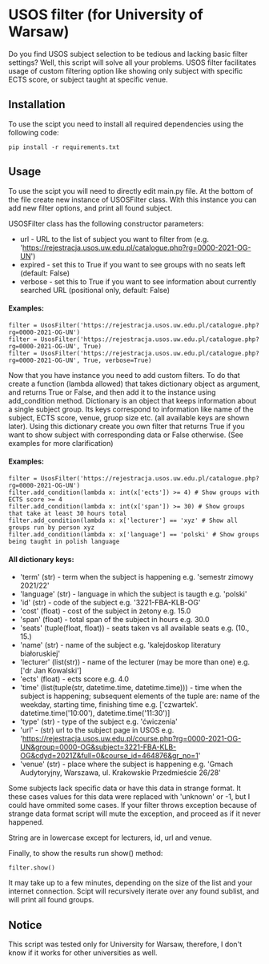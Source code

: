 # USOS filter (for University of Warsaw)

Do you find USOS subject selection to be tedious and lacking basic filter settings? Well, this script will solve all your problems. USOS filter facilitates usage of custom filtering option like showing only subject with specific ECTS score, or subject taught at specific venue.

## Installation

To use the scipt you need to install all required dependencies using the following code:
```
pip install -r requirements.txt
```

## Usage

To use the scipt you will need to directly edit main.py file. At the bottom of the file create new instance of USOSFilter class. With this instance you can add new filter options, and print all found subject.

USOSFilter class has the following constructor parameters:
* url - URL to the list of subject you want to filter from (e.g. 'https://rejestracja.usos.uw.edu.pl/catalogue.php?rg=0000-2021-OG-UN')
* expired - set this to True if you want to see groups with no seats left (default: False)
* verbose - set this to True if you want to see information about currently searched URL (positional only, default: False)

#### Examples:
```
filter = UsosFilter('https://rejestracja.usos.uw.edu.pl/catalogue.php?rg=0000-2021-OG-UN')
filter = UsosFilter('https://rejestracja.usos.uw.edu.pl/catalogue.php?rg=0000-2021-OG-UN', True)
filter = UsosFilter('https://rejestracja.usos.uw.edu.pl/catalogue.php?rg=0000-2021-OG-UN', True, verbose=True)
```

Now that you have instance you need to add custom filters. To do that create a function (lambda allowed) that takes dictionary object as argument, and returns True or False, and then add it to the instance using add_condition method. Dictionary is an object that keeps information about a single subject group. Its keys correspond to information like name of the subject, ECTS score, venue, gruop size etc. (all available keys are shown later). Using this dictionary create you own filter that returns True if you want to show subject with corresponding data or False otherwise. (See examples for more clarification)

#### Examples:
```
filter = UsosFilter('https://rejestracja.usos.uw.edu.pl/catalogue.php?rg=0000-2021-OG-UN')
filter.add_condition(lambda x: int(x['ects']) >= 4) # Show groups with ECTS score >= 4
filter.add_condition(lambda x: int(x['span']) >= 30) # Show groups that take at least 30 hours total
filter.add_condition(lambda x: x['lecturer'] == 'xyz' # Show all groups run by person xyz
filter.add_condition(lambda x: x['language'] == 'polski' # Show groups being taught in polish language
```

#### All dictionary keys:
* 'term' (str) - term when the subject is happening e.g. 'semestr zimowy 2021/22'
* 'language' (str) - language in which the subject is taugth e.g. 'polski'
* 'id' (str) - code of the subject e.g. '3221-FBA-KLB-OG'
* 'cost' (float) - cost of the subject in żetony e.g. 15.0
* 'span' (float) - total span of the subject in hours e.g. 30.0
* 'seats' (tuple(float, float)) - seats taken vs all available seats e.g. (10., 15.)
* 'name' (str) - name of the subject e.g. 'kalejdoskop literatury białoruskiej'
* 'lecturer' (list(str)) - name of the lecturer (may be more than one) e.g. ['dr Jan Kowalski']
* 'ects' (float) - ects score e.g. 4.0
* 'time' (list(tuple(str, datetime.time, datetime.time))) - time when the subject is happening; subsequent elements of the tuple are: name of the weekday, starting time, finishing time e.g. ['czwartek'. datetime.time('10:00'), datetime.time('11:30')]
* 'type' (str) - type of the subject e.g. 'ćwiczenia'
* 'url' - (str) url to the subject page in USOS e.g. 'https://rejestracja.usos.uw.edu.pl/course.php?rg=0000-2021-OG-UN&group=0000-OG&subject=3221-FBA-KLB-OG&cdyd=2021Z&full=0&course_id=464876&gr_no=1'
* 'venue' (str) - place where the subject is happening e.g. 'Gmach Audytoryjny, Warszawa, ul. Krakowskie Przedmieście 26/28'

Some subjects lack specific data or have this data in strange format. It these cases values for this data were replaced with 'unknown' or -1, but I could have ommited some cases. If your filter throws exception because of strange data format script will mute the exception, and proceed as if it never happened.

String are in lowercase except for lecturers, id, url and venue.

Finally, to show the results run show() method:
```
filter.show()
```

It may take up to a few minutes, depending on the size of the list and your internet connection. Scipt will recursively iterate over any found sublist, and will print all found groups.

## Notice

This script was tested only for University for Warsaw, therefore, I don't know if it works for other universities as well.
